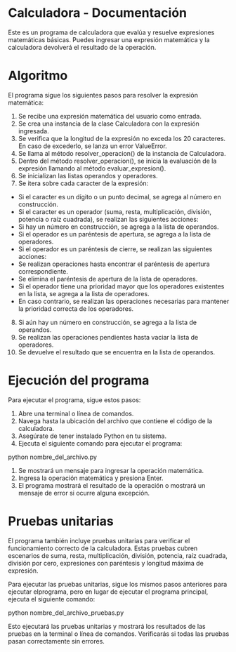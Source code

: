 # Calculadora - Documentación
Este es un programa de calculadora que evalúa y resuelve expresiones matemáticas básicas. Puedes ingresar una expresión matemática y la calculadora devolverá el resultado de la operación.

# Algoritmo
El programa sigue los siguientes pasos para resolver la expresión matemática:

1. Se recibe una expresión matemática del usuario como entrada.
2. Se crea una instancia de la clase Calculadora con la expresión ingresada.
3. Se verifica que la longitud de la expresión no exceda los 20 caracteres. En caso de excederlo, se lanza un error ValueError.
4. Se llama al método resolver_operacion() de la instancia de Calculadora.
5. Dentro del método resolver_operacion(), se inicia la evaluación de la expresión llamando al método evaluar_expresion().
6. Se inicializan las listas operandos y operadores.
7. Se itera sobre cada caracter de la expresión:
* Si el caracter es un dígito o un punto decimal, se agrega al número en construcción.
* Si el caracter es un operador (suma, resta, multiplicación, división, potencia o raíz cuadrada), se realizan las siguientes acciones:
* Si hay un número en construcción, se agrega a la lista de operandos.
* Si el operador es un paréntesis de apertura, se agrega a la lista de operadores.
* Si el operador es un paréntesis de cierre, se realizan las siguientes acciones:
* Se realizan operaciones hasta encontrar el paréntesis de apertura correspondiente.
* Se elimina el paréntesis de apertura de la lista de operadores.
* Si el operador tiene una prioridad mayor que los operadores existentes en la lista, se agrega a la lista de operadores.
* En caso contrario, se realizan las operaciones necesarias para mantener la prioridad correcta de los operadores.
8. Si aún hay un número en construcción, se agrega a la lista de operandos.
9. Se realizan las operaciones pendientes hasta vaciar la lista de operadores.
10. Se devuelve el resultado que se encuentra en la lista de operandos.

# Ejecución del programa
Para ejecutar el programa, sigue estos pasos:

1. Abre una terminal o línea de comandos.
2. Navega hasta la ubicación del archivo que contiene el código de la calculadora.
3. Asegúrate de tener instalado Python en tu sistema.
4. Ejecuta el siguiente comando para ejecutar el programa:

python nombre_del_archivo.py

1. Se mostrará un mensaje para ingresar la operación matemática.
2. Ingresa la operación matemática y presiona Enter.
3. El programa mostrará el resultado de la operación o mostrará un mensaje de error si ocurre alguna excepción.

# Pruebas unitarias

El programa también incluye pruebas unitarias para verificar el funcionamiento correcto de la calculadora. Estas pruebas cubren escenarios de suma, resta, multiplicación, división, potencia, raíz cuadrada, división por cero, expresiones con paréntesis y longitud máxima de expresión.

Para ejecutar las pruebas unitarias, sigue los mismos pasos anteriores para ejecutar elprograma, pero en lugar de ejecutar el programa principal, ejecuta el siguiente comando:

python nombre_del_archivo_pruebas.py

Esto ejecutará las pruebas unitarias y mostrará los resultados de las pruebas en la terminal o línea de comandos. Verificarás si todas las pruebas pasan correctamente sin errores.
